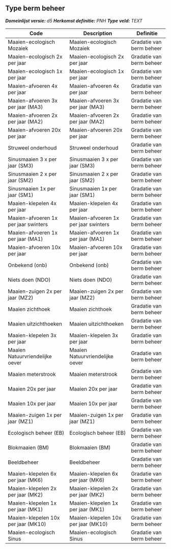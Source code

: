 ﻿## Type berm beheer

*__Domeinlijst versie:__ d5*
*__Herkomst definitie:__ PNH*
*__Type veld:__ TEXT*

|__Code__ |__Description__ |__Definitie__	|
|	---	|	---	|   ---	| 
| Maaien-ecologisch Mozaiek | Maaien-ecologisch Mozaiek | Gradatie van berm beheer |
| Maaien-ecologisch 2x per jaar | Maaien-ecologisch 2x per jaar | Gradatie van berm beheer |
| Maaien-ecologisch 1x per jaar | Maaien-ecologisch 1x per jaar | Gradatie van berm beheer |
| Maaien-afvoeren 4x per jaar | Maaien-afvoeren 4x per jaar | Gradatie van berm beheer |
| Maaien-afvoeren 3x per jaar (MA3) | Maaien-afvoeren 3x per jaar (MA3) | Gradatie van berm beheer |
| Maaien-afvoeren 2x per jaar (MA2) | Maaien-afvoeren 2x per jaar (MA2) | Gradatie van berm beheer |
| Maaien-afvoeren 20x per jaar | Maaien-afvoeren 20x per jaar | Gradatie van berm beheer |
| Struweel onderhoud | Struweel onderhoud | Gradatie van berm beheer |
| Sinusmaaien 3 x per jaar (SM3) | Sinusmaaien 3 x per jaar (SM3) | Gradatie van berm beheer |
| Sinusmaaien 2 x per jaar (SM2) | Sinusmaaien 2 x per jaar (SM2) | Gradatie van berm beheer |
| Sinusmaaien 1x per jaar (SM1) | Sinusmaaien 1x per jaar (SM1) | Gradatie van berm beheer |
| Maaien-klepelen 4x per jaar | Maaien-klepelen 4x per jaar | Gradatie van berm beheer |
| Maaien-afvoeren 1x per jaar swinters | Maaien-afvoeren 1x per jaar swinters | Gradatie van berm beheer |
| Maaien-afvoeren 1x per jaar (MA1) | Maaien-afvoeren 1x per jaar (MA1) | Gradatie van berm beheer |
| Maaien-afvoeren 10x per jaar | Maaien-afvoeren 10x per jaar | Gradatie van berm beheer |
| Onbekend (onb) | Onbekend (onb) | Gradatie van berm beheer |
| Niets doen (NDO) | Niets doen (NDO) | Gradatie van berm beheer |
| Maaien-zuigen 2x per jaar (MZ2) | Maaien-zuigen 2x per jaar (MZ2) | Gradatie van berm beheer |
| Maaien zichthoek | Maaien zichthoek | Gradatie van berm beheer |
| Maaien uitzichthoeken | Maaien uitzichthoeken | Gradatie van berm beheer |
| Maaien-klepelen 3x per jaar | Maaien-klepelen 3x per jaar | Gradatie van berm beheer |
| Maaien Natuurvriendelijke oever | Maaien Natuurvriendelijke oever | Gradatie van berm beheer |
| Maaien meterstrook | Maaien meterstrook | Gradatie van berm beheer |
| Maaien 20x per jaar | Maaien 20x per jaar | Gradatie van berm beheer |
| Maaien 10x per jaar | Maaien 10x per jaar | Gradatie van berm beheer |
| Maaien-zuigen 1x per jaar (MZ1) | Maaien-zuigen 1x per jaar (MZ1) | Gradatie van berm beheer |
| Ecologisch beheer (EB) | Ecologisch beheer (EB) | Gradatie van berm beheer |
| Blokmaaien (BM) | Blokmaaien (BM) | Gradatie van berm beheer |
| Beeldbeheer | Beeldbeheer | Gradatie van berm beheer |
| Maaien-klepelen 6x per jaar (MK6) | Maaien-klepelen 6x per jaar (MK6) | Gradatie van berm beheer |
| Maaien-klepelen 2x per jaar (MK2) | Maaien-klepelen 2x per jaar (MK2) | Gradatie van berm beheer |
| Maaien-klepelen 1x per jaar (MK1) | Maaien-klepelen 1x per jaar (MK1) | Gradatie van berm beheer |
| Maaien-klepelen 10x per jaar (MK10) | Maaien-klepelen 10x per jaar (MK10) | Gradatie van berm beheer |
| Maaien-ecologisch Sinus | Maaien-ecologisch Sinus | Gradatie van berm beheer |

